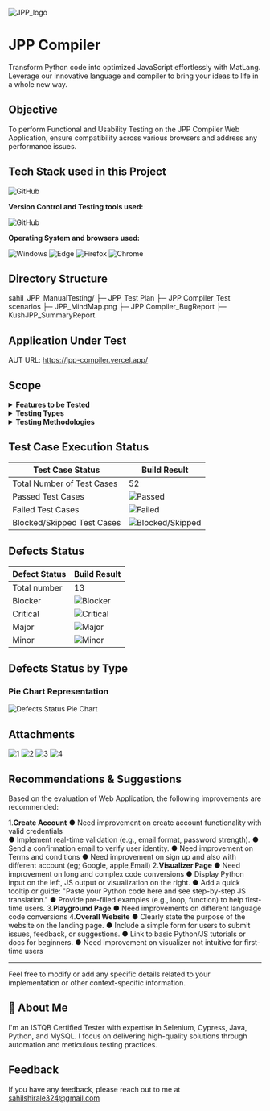 ![JPP_logo](https://github.com/user-attachments/assets/logo.png)

# JPP Compiler

Transform Python code into optimized JavaScript effortlessly with MatLang. 
Leverage our innovative language and compiler to bring your ideas to life in a whole new way.

## Objective

To perform Functional and Usability Testing on the JPP Compiler Web Application, ensure compatibility across various browsers and address any performance issues.

## Tech Stack used in this Project

<img alt="GitHub" src="https://img.shields.io/badge/Microsoft_Excel-217346?style=for-the-badge&logo=microsoft-excel&logoColor=white" />

**Version Control and Testing tools used:**

<img alt="GitHub" src="https://img.shields.io/badge/GitHub-181717?logo=github&logoColor=white&style=flat" />

**Operating System and browsers used:**

<img alt="Windows" src="https://img.shields.io/badge/Windows-00ADEF?logo=windows&logoColor=white&style=flat" />
<img alt="Edge" src="https://img.shields.io/badge/Edge-5C2D91?logo=microsoft-edge&logoColor=white&style=flat" />
<img alt="Firefox" src="https://img.shields.io/badge/Firefox-FF9500?logo=firefox-browser&logoColor=white&style=flat" />
<img alt="Chrome" src="https://img.shields.io/badge/Chrome-4285F4?logo=google-chrome&logoColor=white&style=flat" />

## Directory Structure
sahil_JPP_ManualTesting/
├─ JPP_Test Plan
├─ JPP Compiler_Test scenarios
├─ JPP_MindMap.png
├─ JPP Compiler_BugReport
├─ KushJPP_SummaryReport.

## Application Under Test 

AUT URL: https://jpp-compiler.vercel.app/

## Scope 
<details>
<summary><strong>Features to be Tested</strong></summary>

- Register
- Login
- Navbar
- Visulizer
- Convert Python code into js 
- Code playground
- MatLang Language
- Connect 
- Sign up


</details>

<details>
<summary><strong>Testing Types</strong></summary>

- Functional Testing
- Usability Testing
- Compatibility Testing

</details>

<details>
<summary><strong>Testing Methodologies</strong></summary>

- Black-box Testing
- Exploratory Testing
- Integration Testing
- End-to-End Testing

</details>


## Test Case Execution Status

| Test Case Status            | Build Result        |
|-----------------------------|---------------------|
| Total Number of Test Cases  | 52                  |
| Passed Test Cases           | ![Passed](https://img.shields.io/badge/-39-green) |
| Failed Test Cases           | ![Failed](https://img.shields.io/badge/-13-red) |
| Blocked/Skipped Test Cases  | ![Blocked/Skipped](https://img.shields.io/badge/-0-yellow) |

## Defects Status

| Defect Status   | Build Result |        
|-----------------|--------------|
| Total number    | 13           |                  
| Blocker         | ![Blocker](https://img.shields.io/badge/-4-red) |
| Critical        | ![Critical](https://img.shields.io/badge/-5-orange) |
| Major           | ![Major](https://img.shields.io/badge/-2-yellow) |
| Minor           | ![Minor](https://img.shields.io/badge/-2-green) |   

## Defects Status by Type

### Pie Chart Representation

![Defects Status Pie Chart](https://image-charts.com/chart?cht=p&chd=t:10,4&chs=300x300&chl=Functional(10)|Usability(3)&chco=FF6347,FFD700)


## Attachments

![1](https://github.com/user-attachments/assets/homepage.png)
![2](https://github.com/user-attachments/assets/Register.png)
![3](https://github.com/user-attachments/assets/visulizer.png)
![4](https://github.com/user-attachments/assets/playground.png)


## Recommendations & Suggestions

Based on the evaluation of Web Application, the following improvements are recommended:

1.**Create Account**
●	Need improvement on create account functionality with valid credentials  
●	 Implement real-time validation (e.g., email format, password strength).
●	Send a confirmation email to verify user identity.
●	Need improvement on Terms and conditions 
●	Need improvement on sign up and also with different account (eg; Google, apple,Email)
2.**Visualizer Page**
●	Need improvement on long and complex code  conversions 
●	 Display Python input on the left, JS output or visualization on the right.
●	Add a quick tooltip or guide: "Paste your Python code here and see step-by-step JS translation."
●	Provide pre-filled examples (e.g., loop, function) to help first-time users.
 3.**Playground Page** 
●	Need improvements on different language code conversions 
4.**Overall Website**
●	Clearly state the purpose of the website on the landing page.
●	 Include a simple form for users to submit issues, feedback, or suggestions.
●	Link to basic Python/JS tutorials or docs for beginners.
●	Need improvement on visualizer not intuitive for first-time users

---

Feel free to modify or add any specific details related to your implementation or other context-specific information.

## 🚀 About Me

I'm an ISTQB Certified Tester with expertise in Selenium, Cypress, Java, Python, and MySQL. I focus on delivering high-quality solutions through automation and meticulous testing practices.

## Feedback

If you have any feedback, please reach out to me at sahilshirale324@gmail.com